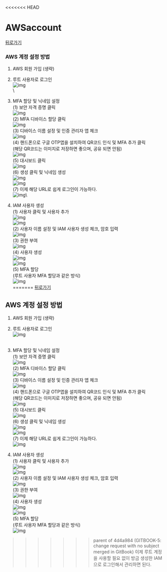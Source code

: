 <<<<<<< HEAD
# AWSaccount

[뒤로가기](../../)

### AWS 계정 설정 방법

1. AWS 회원 가입 (생략)
2. 루트 사용자로 로그인\
   ![img](../Img/123515.png)\
   \

3. MFA 할당 및 닉네임 설정\
   (1) 보안 자격 증명 클릭\
   ![img](../Img/qqq.png)\
   (2) MFA 디바이스 할당 클릭\
   ![img](../Img/MFAdevice.png)\
   (3) 디바이스 이름 설정 및 인증 관리자 앱 체크\
   ![img](../Img/asdasdsd.png)\
   (4) 핸드폰으로 구글 OTP앱을 설치하여 QR코드 인식 및 MFA 추가 클릭\
   (해당 QR코드는 이미지로 저장하면 좋으며, 공유 되면 안됨)\
   ![img](../Img/googleotp.png)\
   (5) 대시보드 클릭\
   ![img](../Img/dashboard.png)\
   (6) 생성 클릭 및 닉네임 생성\
   ![img](../Img/nickname.png)\
   ![img](../Img/nicknamecom.png)\
   (7) 이제 해당 URL로 쉽게 로그인이 가능하다.\
   ![img](../Img/loginurl.png)\

4. IAM 사용자 생성\
   (1) 사용자 클릭 및 사용자 추가\
   ![img](../Img/user.png)\
   ![img](../Img/user2.png)\
   (2) 사용자 이름 설정 및 IAM 사용자 생성 체크, 암호 입력\
   ![img](../Img/newuser2.png)\
   (3) 권한 부여\
   ![img](../Img/admin.png)\
   (4) 사용자 생성\
   ![img](../Img/newuser.png)\
   ![img](../Img/newuser3.png)\
   (5) MFA 할당\
   (루트 사용자 MFA 할당과 같은 방식)\
   ![img](../Img/MFA2.png)\
=======
[뒤로가기](../../README.md)

## AWS 계정 설정 방법

1. AWS 회원 가입 (생략)
2. 루트 사용자로 로그인<br>
   ![img](../Img/123515.png)<br><br>
3. MFA 할당 및 닉네임 설정<br>
   (1) 보안 자격 증명 클릭<br>
   ![img](../Img/qqq.png)<br>
   (2) MFA 디바이스 할당 클릭<br>
   ![img](../Img/MFAdevice.png)<br>
   (3) 디바이스 이름 설정 및 인증 관리자 앱 체크<br>
   ![img](../Img/asdasdsd.png)<br>
   (4) 핸드폰으로 구글 OTP앱을 설치하여 QR코드 인식 및 MFA 추가 클릭 <br>(해당 QR코드는 이미지로 저장하면 좋으며, 공유 되면 안됨)<br>
   ![img](../Img/googleotp.png)<br>
   (5) 대시보드 클릭<br>
   ![img](../Img/dashboard.png)<br>
   (6) 생성 클릭 및 닉네임 생성<br>
   ![img](../Img/nickname.png)<br>
   ![img](../Img/nicknamecom.png)<br>
   (7) 이제 해당 URL로 쉽게 로그인이 가능하다.<br>
   ![img](../Img/loginurl.png)<br>

4. IAM 사용자 생성<br>
   (1) 사용자 클릭 및 사용자 추가<br>
   ![img](../Img/user.png)<br>
   ![img](../Img/user2.png)<br>
   (2) 사용자 이름 설정 및 IAM 사용자 생성 체크, 암호 입력<br>
   ![img](../Img/newuser2.png)<br>
   (3) 권한 부여<br>
   ![img](../Img/admin.png)<br>
   (4) 사용자 생성<br>
   ![img](../Img/newuser.png)<br>
   ![img](../Img/newuser3.png)<br>
   (5) MFA 할당 <br>
   (루트 사용자 MFA 할당과 같은 방식)<br>
   ![img](../Img/MFA2.png)<br>
>>>>>>> parent of 4d4a984 (GITBOOK-5: change request with no subject merged in GitBook)
   이제 루트 계정을 사용할 필요 없이 방금 생성한 IAM으로 로그인해서 관리하면 된다.
